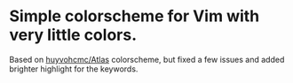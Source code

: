 # Simple colorscheme for Vim with very little colors.

Based on [huyvohcmc/Atlas](https://github.com/huyvohcmc/atlas.vim) colorscheme, but fixed a few issues and added
brighter highlight for the keywords.
